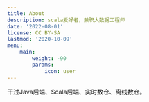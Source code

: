 ```yaml
---
title: About
description: scala爱好者，兼职大数据工程师
date: '2022-08-01'
license: CC BY-SA
lastmod: '2020-10-09'
menu:
    main: 
        weight: -90
        params:
            icon: user
---
```


干过Java后端、Scala后端、实时数仓、离线数仓。
